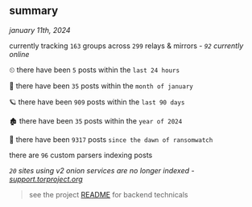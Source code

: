 
## summary
_january 11th, 2024_

currently tracking `163` groups across `299` relays & mirrors - _`92` currently online_

⏲ there have been `5` posts within the `last 24 hours`

🦈 there have been `35` posts within the `month of january`

🪐 there have been `909` posts within the `last 90 days`

🏚 there have been `35` posts within the `year of 2024`

🦕 there have been `9317` posts `since the dawn of ransomwatch`

there are `96` custom parsers indexing posts

_`20` sites using v2 onion services are no longer indexed - [support.torproject.org](https://support.torproject.org/onionservices/v2-deprecation/)_

> see the project [README](https://github.com/joshhighet/ransomwatch#ransomwatch--) for backend technicals
